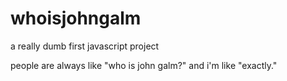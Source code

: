 whoisjohngalm
=============

a really dumb first javascript project

people are always like "who is john galm?" and i'm like "exactly."
